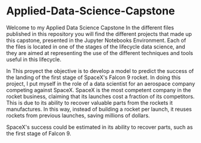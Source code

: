 # Applied-Data-Science-Capstone

Welcome to my Applied Data Science Capstone In the different files published in this repository you will find the different projects that made up this capstone, presented in the Jupyter Notebooks Environment. Each of the files is located in one of the stages of the lifecycle data science, and they are aimed at representing the use of the different techniques and tools useful in this lifecycle. 

In This proyect the objective is to develop a model to predict the success of the landing of the first stage of SpaceX's Falcon 9 rocket. In doing this project, I put myself in the role of a data scientist for an aerospace company competing against SpaceX. SpaceX is the most competent company in the rocket business, claiming that its launches cost a fraction of its competitors. This is due to its ability to recover valuable parts from the rockets it manufactures. In this way, instead of building a rocket per launch, it reuses rockets from previous launches, saving millions of dollars. 

SpaceX's success could be estimated in its ability to recover parts, such as the first stage of Falcon 9.
